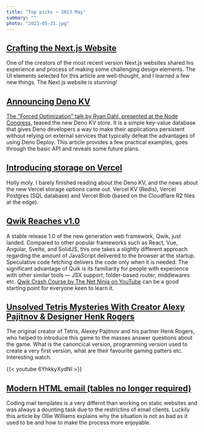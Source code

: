 ```yaml
---
title: "Top picks — 2023 May"
summary: ""
photo: "2023-05-31.jpg"
---
```


## [Crafting the Next.js Website](https://rauno.me/craft/nextjs)

One of the creators of the most recent version Next.js websites shared his experience and process of making some challenging design elements. The UI elements selected for this article are well-thought, and I learned a few new things. The Next.js website is stunning!

## [Announcing Deno KV](https://deno.com/blog/kv)

[The "Forced Optimization" talk by Ryan Dahl, presented at the Node Congress](https://youtu.be/LVEGRj3RZSA), teased the new Deno KV store. It is a simple key-value database that gives Deno developers a way to make their applications persistent without relying on external services that typically defeat the advantages of using Deno Deploy. This article provides a few practical examples, goes through the basic API and reveals some future plans.

## [Introducing storage on Vercel](https://vercel.com/blog/vercel-storage)

Holly moly. I barely finished reading about the Deno KV, and the news about the new Vercel storage options came out. Vercel KV (Redis), Vercel Postgres (SQL database) and Vercel Blob (based on the Cloudflare R2 files at the edge).

## [Qwik Reaches v1.0](https://www.builder.io/blog/qwik-v1)

A stable release 1.0 of the new generation web framework, Qwik, just landed. Compared to other popular frameworks such as React, Vue, Angular, Svelte, and SolidJS, this one takes a slightly different approach regarding the amount of JavaScript delivered to the browser at the startup. Speculative code fetching delivers the code only when it is needed. The significant advantage of Quik is its familiarity for people with experience with other similar tools — JSX support, folder-based router, middlewares etc. [Qwik Crash Course by The Net Ninja on YouTube](https://youtube.com/playlist?list=PL4cUxeGkcC9gOUlY-uCHurFIpqogsdOnw) can be a good starting point for everyone keen to learn it.

## [Unsolved Tetris Mysteries With Creator Alexy Pajitnov & Designer Henk Rogers](https://youtu.be/6YhkkyXydNI)

The original creator of Tetris, Alexey Pajitnov and his partner Henk Rogers, who helped to introduce this game to the masses answer questions about the game. What is the canoncical version, programming version used to create a very first version, what are their favourite gaming patters etc. Interesting watch.

{{< youtube 6YhkkyXydNI >}}

## [Modern HTML email (tables no longer required)](https://fullystacked.net/posts/modern-html-email/)

Coding mail templates is a very differnt than working on static websites and was always a dounting task due to the restrictins of email clients. Luckily this article by Ollie Williams explains why the situation is not as bad as it used to be and how to make the process more enjoyable.
